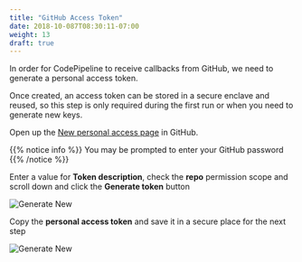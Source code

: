 ```yaml
---
title: "GitHub Access Token"
date: 2018-10-087T08:30:11-07:00
weight: 13
draft: true
---
```


In order for CodePipeline to receive callbacks from GitHub, we need to generate a personal access token.

Once created, an access token can be stored in a secure enclave and reused, so this step is only required
during the first run or when you need to generate new keys.

Open up the [New personal access page](https://github.com/settings/tokens/new) in GitHub.

{{% notice info %}}
You may be prompted to enter your GitHub password
{{% /notice %}}

Enter a value for **Token description**, check the **repo** permission scope and scroll down and click the **Generate token** button

![Generate New](/images/codepipeline/github_token_name.png)

Copy the **personal access token** and save it in a secure place for the next step

![Generate New](/images/codepipeline/github_copy_access.png)

